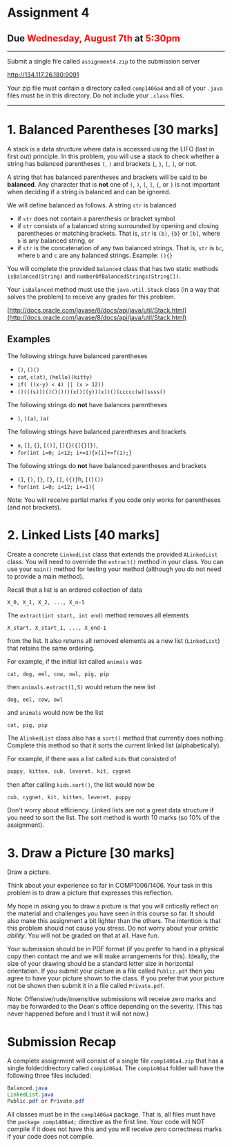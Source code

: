 # Assignment 4

## Due  <span style="color:red">Wednesday, August 7th</span> at <span style="color:red">5:30pm</span>

---

Submit a single file called `assignment4.zip` to the submission server

http://134.117.26.180:9091

Your zip file must contain a directory called `comp1406a4` and all of your  `.java` files must be in this directory. Do not include your `.class` files.


---


# 1. Balanced Parentheses [30 marks]

A stack is a data structure where data is accessed using the LIFO (last in first out) principle.  In this problem, you will use a stack to check whether a string has balanced 
parentheses `(`, `)` and brackets `{`, `}`, `[`, `]`, or not. 

A string that has balanced parentheses and brackets will be said to be __balanced__. Any character that is __not__ one of `(`, `)`, `[`, `]`, `{`, or `}` is not important when deciding if
a string is balanced and can be ignored. 

We will define balanced as follows. A string `str` is balanced

- if `str` does not contain a parenthesis or bracket symbol
- if `str` consists of a balanced string surrounded by opening and closing parentheses or matching brackets. That is, `str` is `(b)`, `{b}` or `[b]`, where `b` is any balanced string, or
- if `str` is the concatenation of any two balanced strings. That is, 
`str` is `bc`, where `b` and `c` are any balanced strings. Example: `(){}`


You will complete the provided `Balanced` class that has two 
static methods `isBalanced(String)` and `numberOfBalancedStrings(String[])`.  


Your `isBalanced` method must use the `java.util.Stack` class (in a way that solves the problem) to receive any grades
for this problem.  


[http://docs.oracle.com/javase/8/docs/api/java/util/Stack.html](http://docs.oracle.com/javase/8/docs/api/java/util/Stack.html)


## Examples

The following strings have balanced parentheses
- `()`, `()()`
- `cat`, `c(at)`, `(hello)(kitty)`
- `if( ((x-y) < 4) || (x > 12))`
- `()(((s)))()()()()(x()((y))(x))()(ccccc(w))ssss()`

The following strings do __not__ have balances parentheses

- `)`, `)(a)`, `)a(`


The following strings have balanced parentheses and brackets

- `a`, `[]`, `{}`, `[()]`, `[]{}({[{}]})`, 
- `for(int i=0; i<12; i+=1){x[i]+=f(1);}`


The following strings do __not__ have balanced parentheses and brackets
- `(]`, `{)`, `[}`, `[}`, `(]`, `({)}`h, `[(]())`
- `for(int i=0; i<12; i+=1){`

Note: You will receive partial marks if you code only works for parentheses (and not brackets).

# 2. Linked Lists [40 marks]

Create a concrete `LinkedList` class that extends the provided `ALinkedList` class. You will need to override the `extract()` method in your class. You can use your `main()` method for testing your method (although you do not need to provide a main method).

Recall that a list is an ordered collection of data
```
X_0, X_1, X_2, ..., X_n-1
```

The `extract(int start, int end)` method removes all elements
``` 
X_start, X_start_1, ..., X_end-1
```
from the list. It also returns all removed elements as a new list (`LinkedList`) that retains the same ordering.

For example, if the initial list called `animals` was
```
cat, dog, eel, cow, owl, pig, pip
```
then `animals.extract(1,5)` would return the new list
```
dog, eel, cow, owl
```
and `animals` would now be the list
```
cat, pig, pip
```

The `AlinkedList` class also has a `sort()` method that currently does nothing. Complete this method so that it sorts the current linked list (alphabetically). 

For example, if there was a list called `kids` that consisted of
```java
puppy, kitten, cub, leveret, kit, cygnet
```
then after calling `kids.sort()`, the list would now be
```java
cub, cygnet, kit, kitten, leveret, puppy
```
Don't worry about efficiency. Linked lists are not a great data structure if you need to sort the list. The sort method is worth 10 marks (so 10% of the assignment).


# 3. Draw a Picture [30 marks]

Draw a picture.

Think about your experience so far in COMP1006/1406. 
Your task in this problem is to draw a picture that expresses this reflection.

My hope	in asking you to draw a picture is that you will critically reflect on the material and challenges you have seen in this course so far. It should also make this assignment a bit lighter than the others. The intention is that this problem should not cause you stress. Do not worry about your
_artistic ability_. You will not be graded on that at all. Have fun.

Your submission should be in PDF format (if you prefer to hand in a physical copy then contact me and we will make arrangements for this). Ideally, the size of your drawing should be a standard letter size in horizontal orientation. If you submit your picture in a file called `Public.pdf` then you agree to have your picture 
shown to the class. If you prefer that your picture not be shown then submit it in a file called `Private.pdf`.

Note: Offensive/rude/insensitive 
submissions will receive zero marks and may be forwarded to the Dean's office depending on the severity.
(This has never happened before and I trust it will not now.)

# Submission Recap

A complete assignment will consist of a single file `comp1406a4.zip` that has a single folder/directory called `comp1406a4`. The `comp1406a4` folder will have the following three files included:

```java
Balanced.java
LinkedList.java
Public.pdf or Private.pdf
```

All classes must be in the `comp1406a4` package. That is, all files must have the `package comp1406a4;` directive as the first line. Your code will NOT compile if it does not have this and you will receive zero correctness marks if your code does not compile.
